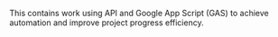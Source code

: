 This contains work using API and Google App Script (GAS) to achieve automation and improve project progress efficiency.
